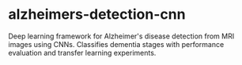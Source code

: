 # alzheimers-detection-cnn
Deep learning framework for Alzheimer's disease detection from MRI images using CNNs. Classifies dementia stages with performance evaluation and transfer learning experiments.
